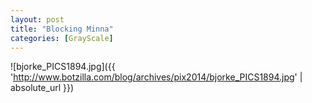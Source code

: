 ```yaml
---
layout: post
title: "Blocking Minna"
categories: [GrayScale]
---
```



![bjorke_PICS1894.jpg]({{ 'http://www.botzilla.com/blog/archives/pix2014/bjorke_PICS1894.jpg' | absolute_url }})


